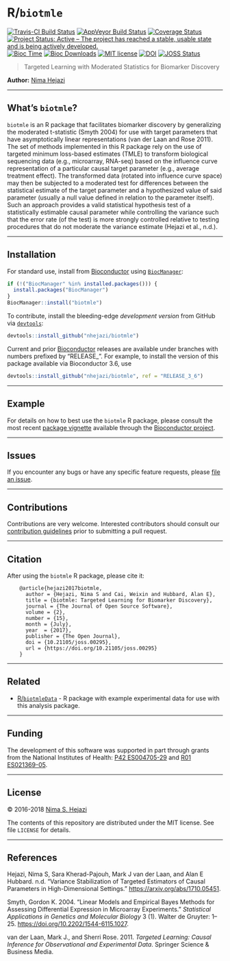 
<!-- README.md is generated from README.Rmd. Please edit that file -->

# R/`biotmle`

[![Travis-CI Build
Status](https://travis-ci.org/nhejazi/biotmle.svg?branch=master)](https://travis-ci.org/nhejazi/biotmle)
[![AppVeyor Build
Status](https://ci.appveyor.com/api/projects/status/github/nhejazi/biotmle?branch=master&svg=true)](https://ci.appveyor.com/project/nhejazi/biotmle/)
[![Coverage
Status](https://img.shields.io/codecov/c/github/nhejazi/biotmle/master.svg)](https://codecov.io/github/nhejazi/biotmle?branch=master)
[![Project Status: Active – The project has reached a stable, usable
state and is being actively
developed.](http://www.repostatus.org/badges/latest/active.svg)](http://www.repostatus.org/#active)
[![Bioc
Time](http://bioconductor.org/shields/years-in-bioc/biotmle.svg)](https://bioconductor.org/packages/release/bioc/html/biotmle.html)
[![Bioc
Downloads](http://bioconductor.org/shields/downloads/biotmle.svg)](https://bioconductor.org/packages/release/bioc/html/biotmle.html)
[![MIT
license](http://img.shields.io/badge/license-MIT-brightgreen.svg)](http://opensource.org/licenses/MIT)
[![DOI](https://zenodo.org/badge/65854775.svg)](https://zenodo.org/badge/latestdoi/65854775)
[![JOSS
Status](http://joss.theoj.org/papers/02be843d9bab1b598187bfbb08ce3949/status.svg)](http://joss.theoj.org/papers/02be843d9bab1b598187bfbb08ce3949)

> Targeted Learning with Moderated Statistics for Biomarker Discovery

**Author:** [Nima Hejazi](https://nimahejazi.org)

-----

## What’s `biotmle`?

`biotmle` is an R package that facilitates biomarker discovery by
generalizing the moderated t-statistic (Smyth 2004) for use with target
parameters that have asymptotically linear representations (van der Laan
and Rose 2011). The set of methods implemented in this R package rely on
the use of targeted minimum loss-based estimates (TMLE) to transform
biological sequencing data (e.g., microarray, RNA-seq) based on the
influence curve representation of a particular causal target parameter
(e.g., average treatment effect). The transformed data (rotated into
influence curve space) may then be subjected to a moderated test for
differences between the statistical estimate of the target parameter and
a hypothesized value of said parameter (usually a null value defined in
relation to the parameter itself). Such an approach provides a valid
statistical hypothesis test of a statistically estimable causal
parameter while controlling the variance such that the error rate (of
the test) is more strongly controlled relative to testing procedures
that do not moderate the variance estimate (Hejazi et al., n.d.).

-----

## Installation

For standard use, install from
[Bioconductor](https://bioconductor.org/packages/biotmle) using
[`BiocManager`](https://CRAN.R-project.org/package=BiocManager):

``` r
if (!("BiocManager" %in% installed.packages())) {
  install.packages("BiocManager")
}
BiocManager::install("biotmle")
```

To contribute, install the bleeding-edge *development version* from
GitHub via
[`devtools`](https://www.rstudio.com/products/rpackages/devtools/):

``` r
devtools::install_github("nhejazi/biotmle")
```

Current and prior [Bioconductor](https://bioconductor.org) releases are
available under branches with numbers prefixed by “RELEASE\_”. For
example, to install the version of this package available via
Bioconductor 3.6, use

``` r
devtools::install_github("nhejazi/biotmle", ref = "RELEASE_3_6")
```

-----

## Example

For details on how to best use the `biotmle` R package, please consult
the most recent [package
vignette](https://bioconductor.org/packages/release/bioc/vignettes/biotmle/inst/doc/exposureBiomarkers.html)
available through the [Bioconductor
project](https://bioconductor.org/packages/biotmle).

-----

## Issues

If you encounter any bugs or have any specific feature requests, please
[file an issue](https://github.com/nhejazi/biotmle/issues).

-----

## Contributions

Contributions are very welcome. Interested contributors should consult
our [contribution
guidelines](https://github.com/nhejazi/biotmle/blob/master/CONTRIBUTING.md)
prior to submitting a pull request.

-----

## Citation

After using the `biotmle` R package, please cite it:

``` 
    @article{hejazi2017biotmle,
      author = {Hejazi, Nima S and Cai, Weixin and Hubbard, Alan E},
      title = {biotmle: Targeted Learning for Biomarker Discovery},
      journal = {The Journal of Open Source Software},
      volume = {2},
      number = {15},
      month = {July},
      year  = {2017},
      publisher = {The Open Journal},
      doi = {10.21105/joss.00295},
      url = {https://doi.org/10.21105/joss.00295}
    }
```

-----

## Related

  - [R/`biotmleData`](https://github.com/nhejazi/biotmleData) - R
    package with example experimental data for use with this analysis
    package.

-----

## Funding

The development of this software was supported in part through grants
from the National Institutes of Health: [P42
ES004705-29](https://projectreporter.nih.gov/project_info_details.cfm?aid=9260357&map=y)
and [R01
ES021369-05](https://projectreporter.nih.gov/project_info_description.cfm?aid=9210551&icde=37849782&ddparam=&ddvalue=&ddsub=&cr=1&csb=default&cs=ASC&pball=).

-----

## License

© 2016-2018 [Nima S. Hejazi](https://nimahejazi.org)

The contents of this repository are distributed under the MIT license.
See file `LICENSE` for details.

-----

## References

<div id="refs" class="references">

<div id="ref-hejazi2018variance">

Hejazi, Nima S, Sara Kherad-Pajouh, Mark J van der Laan, and Alan E
Hubbard. n.d. “Variance Stabilization of Targeted Estimators of Causal
Parameters in High-Dimensional Settings.”
<https://arxiv.org/abs/1710.05451>.

</div>

<div id="ref-smyth2004linear">

Smyth, Gordon K. 2004. “Linear Models and Empirical Bayes Methods for
Assessing Differential Expression in Microarray Experiments.”
*Statistical Applications in Genetics and Molecular Biology* 3 (1).
Walter de Gruyter: 1–25. <https://doi.org/10.2202/1544-6115.1027>.

</div>

<div id="ref-vdl2011targeted">

van der Laan, Mark J., and Sherri Rose. 2011. *Targeted Learning: Causal
Inference for Observational and Experimental Data*. Springer Science &
Business Media.

</div>

</div>
